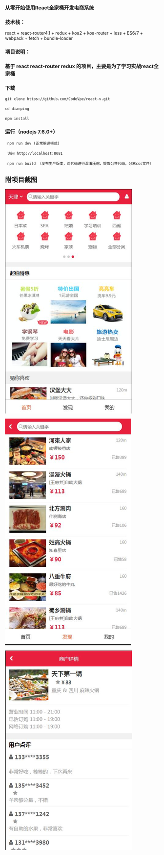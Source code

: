 ### 从零开始使用React全家桶开发电商系统

### 技术栈：
react + react-router4.1 + redux + koa2 + koa-router + less + ES6/7 + webpack + fetch + bundle-loader

### 项目说明：

### 基于 react react-router redux 的项目，主要是为了学习实战react全家桶

### 下载

 	git clone https://github.com/CodeVpe/react-v.git

 	cd dianping

 	npm install

### 运行（nodejs 7.6.0+）
```
 npm run dev (正常编译模式)

 访问 http://localhost:8081

 npm run build （发布生产版本，对代码进行混淆压缩，提取公共代码，分离css文件）
```


## 附项目截图

![image](./images/1.jpg)

![image](./images/2.jpg)

![image](./images/3.jpg)

